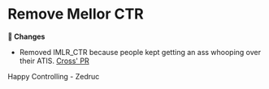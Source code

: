 <div id="changelog"></div>

# Remove Mellor CTR

**🔧 Changes**  

* Removed IMLR_CTR because people kept getting an ass whooping over their ATIS. [Cross' PR](https://github.com/Zedruc/ATC24-Suite/pull/59)

Happy Controlling
\- Zedruc
